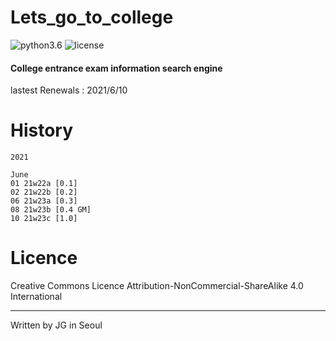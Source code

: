 # Lets_go_to_college

![python3.6](https://img.shields.io/badge/python-3.6.8-brightgreen)
![license](https://img.shields.io/badge/license-CC--BY--NC--SA-orange)

#### College entrance exam information search engine

lastest Renewals : 2021/6/10

# History

```
2021

June
01 21w22a [0.1]
02 21w22b [0.2]
06 21w23a [0.3]
08 21w23b [0.4 GM]
10 21w23c [1.0]
```

# Licence

 Creative Commons Licence Attribution-NonCommercial-ShareAlike 4.0 International
 
---
 
 Written by JG in Seoul
